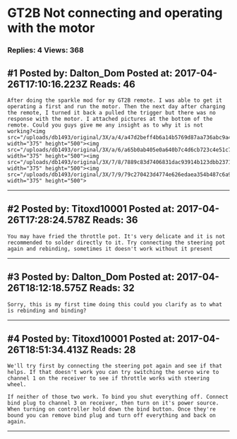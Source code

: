 # GT2B Not connecting and operating with the motor

### Replies: 4 Views: 368

## \#1 Posted by: Dalton_Dom Posted at: 2017-04-26T17:10:16.223Z Reads: 46

```
After doing the sparkle mod for my GT2B remote. I was able to get it operating a first and run the motor. Then the next day after charging the remote, I turned it back a pulled the trigger but there was no response with the motor. I attached pictures at the bottom of the remote. Could you guys give me any insight as to why it is not working?<img src="/uploads/db1493/original/3X/a/4/a47d2beff4b6a14b5769d87aa736abc9a4d49996.JPG" width="375" height="500"><img src="/uploads/db1493/original/3X/a/6/a65b0ab405e0a640b7c4d6cb723c4e51c75e7e05.JPG" width="375" height="500"><img src="/uploads/db1493/original/3X/7/8/7889c83d7406831dac93914b123dbb2371eb74d6.JPG" width="375" height="500"><img src="/uploads/db1493/original/3X/7/9/79c270423d4774e626edaea354b487c6a9297773.JPG" width="375" height="500">
```

---
## \#2 Posted by: Titoxd10001 Posted at: 2017-04-26T17:28:24.578Z Reads: 36

```
You may have fried the throttle pot. It's very delicate and it is not recommended to solder directly to it. Try connecting the steering pot again and rebinding, sometimes it doesn't work without it present
```

---
## \#3 Posted by: Dalton_Dom Posted at: 2017-04-26T18:12:18.575Z Reads: 32

```
Sorry, this is my first time doing this could you clarify as to what is rebinding and binding?
```

---
## \#4 Posted by: Titoxd10001 Posted at: 2017-04-26T18:51:34.413Z Reads: 28

```
We'll try first by connecting the steering pot again and see if that helps. If that doesn't work you can try switching the servo wire to channel 1 on the receiver to see if throttle works with steering wheel. 

If neither of those two work. To bind you shut everything off. Connect bind plug to channel 3 on receiver, then turn on it's power source. When turning on controller hold down the bind button. Once they're bound you can remove bind plug and turn off everything and back on again.
```

---
